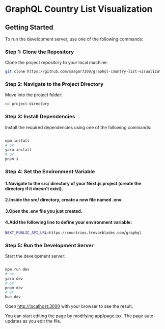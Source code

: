 # GraphQL Country List Visualization  

## Getting Started  

To run the development server, use one of the following commands: 

### Step 1: Clone the Repository  
Clone the project repository to your local machine:  

```bash
git clone https://github.com/saagar7200/graphql-country-list-visualization-nextjs.git
```

### Step 2: Navigate to the Project Directory
Move into the project folder:

```bash
cd project-directory
```
### Step 3: Install Dependencies
Install the required dependencies using one of the following commands:

```bash

npm install
# or
yarn install
# or
pnpm i

```

### Step 4: Set the Environment Variable
#### 1.Navigate to the src/ directory of your Next.js project (create the directory if it doesn't exist).
#### 2.Inside the src/ directory, create a new file named .env.
#### 3.Open the .env file you just created.
#### 4.Add the following line to define your environment variable:
 
```bash
NEXT_PUBLIC_API_URL=https://countries.trevorblades.com/graphql
```

### Step 5: Run the Development Server
Start the development server:

```bash

npm run dev
# or
yarn dev
# or
pnpm dev
# or
bun dev
```

Open [http://localhost:3000](http://localhost:3000) with your browser to see the result.

You can start editing the page by modifying app/page.tsx. The page auto-updates as you edit the file.


